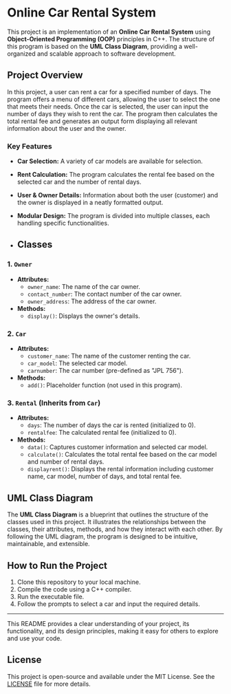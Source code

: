 
# Online Car Rental System

This project is an implementation of an **Online Car Rental System** using **Object-Oriented Programming (OOP)** principles in C++. The structure of this program is based on the **UML Class Diagram**, providing a well-organized and scalable approach to software development.

## Project Overview

In this project, a user can rent a car for a specified number of days. The program offers a menu of different cars, allowing the user to select the one that meets their needs. Once the car is selected, the user can input the number of days they wish to rent the car. The program then calculates the total rental fee and generates an output form displaying all relevant information about the user and the owner.

### Key Features
- **Car Selection:** A variety of car models are available for selection.
- **Rent Calculation:** The program calculates the rental fee based on the selected car and the number of rental days.
- **User & Owner Details:** Information about both the user (customer) and the owner is displayed in a neatly formatted output.
- **Modular Design:** The program is divided into multiple classes, each handling specific functionalities.

- ## Classes

### 1. `Owner`
- **Attributes:**
  - `owner_name`: The name of the car owner.
  - `contact_number`: The contact number of the car owner.
  - `owner_address`: The address of the car owner.
- **Methods:**
  - `display()`: Displays the owner's details.

### 2. `Car`
- **Attributes:**
  - `customer_name`: The name of the customer renting the car.
  - `car_model`: The selected car model.
  - `carnumber`: The car number (pre-defined as "JPL 756").
- **Methods:**
  - `add()`: Placeholder function (not used in this program).

### 3. `Rental` (Inherits from `Car`)
- **Attributes:**
  - `days`: The number of days the car is rented (initialized to 0).
  - `rentalfee`: The calculated rental fee (initialized to 0).
- **Methods:**
  - `data()`: Captures customer information and selected car model.
  - `calculate()`: Calculates the total rental fee based on the car model and number of rental days.
  - `displayrent()`: Displays the rental information including customer name, car model, number of days, and total rental fee.


## UML Class Diagram

The **UML Class Diagram** is a blueprint that outlines the structure of the classes used in this project. It illustrates the relationships between the classes, their attributes, methods, and how they interact with each other. By following the UML diagram, the program is designed to be intuitive, maintainable, and extensible.


## How to Run the Project

1. Clone this repository to your local machine.
2. Compile the code using a C++ compiler.
3. Run the executable file.
4. Follow the prompts to select a car and input the required details.


---

This README provides a clear understanding of your project, its functionality, and its design principles, making it easy for others to explore and use your code.


## License

This project is open-source and available under the MIT License. See the [LICENSE](./LICENSE) file for more details.

